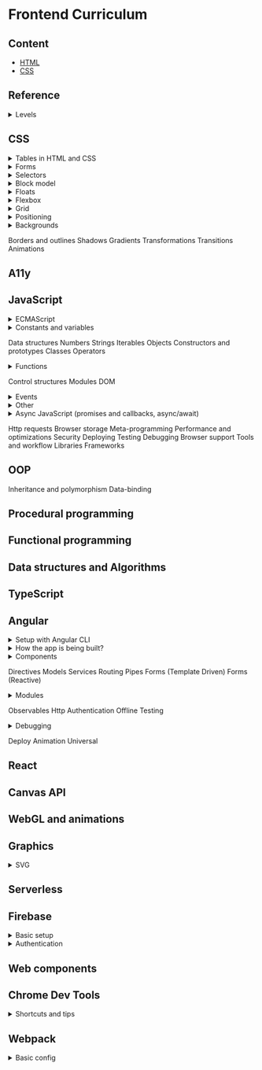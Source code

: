 # Frontend Curriculum

## Content
- [HTML](html.md)
- [CSS](css.md)

## Reference

<details>
<summary>Levels</summary>

- :seedling: - to learn
- :deciduous_tree: - common
- :blossom: - good

</details>

## CSS

<details>
<summary>Tables in HTML and CSS</summary>

- by default `<table>` shrinks to content

```HTML
<table>
  <!-- should be the first child -->
  <caption>Header</caption>
  <tr>
    <!-- colspan for horizontal expanding -->
    <!-- moves right cell, have to delete in html -->
    <td colspan="2">Name 1</td>
    <!-- rowspan for vertical expanding -->
    <!-- moves lower cell in it's own row to right -->
    <td rowspan="2">Value 1</td>
    <td>Count 1</td>
  </tr>
  <tr>
    <td>Name 1</td>
    <td>Value 1</td>
    <td>Count 1</td>
  </tr>
</table>
```

```CSS
table {
  /* to avoid double border*/
  border-collapse: collapse;
  /* when border-collapse != collapse */
  /* between table and cells */
  border-spacing: 10px 1rem;
}

caption {
  caption-side: top;
  caption-side: bottom;
}

tr {
  /* for <tr> we can add only background properties, has almost no self styling */
  background-color: #ffffff;
}

td {
  /* aligns text inside the cell vertically */
  vertical-align: middle;
}
```

```CSS
/* css tables, don't know when could be useful */
.table {
  display: table;
  display: inline-table;
}

.tr {
  display: table-row;
}

.td {
  display: table-cell;
}

.caption {
  display: table-caption;
}

.thead {
  display: table-header-group;
}

.tbody {
  display: table-row-group;
}

.tfoot {
  display: table-footer-group;
}

/* like a <col> tag - empty, used for styling a column one - 1st, two - second ... */
.col {
  display: table-column;
}

/* like a <colgroup> and child <col> tags, empty, styles for every child column */
.colgroup {
  display: table-column-group;
}
```

</details>

<details>
<summary>Forms</summary>

- `autofocus` only one attribute for the whole page
- `pattern` regexp, if incorrect - validation error
- `readonly` can't change but can select and copy, <b>posts to the server</b>
- `disabled` can't change, focus, select or copy, <b>doesn't post to the server</b>

```HTML
<!-- name will also get posted to server -->
<button type="submit" name="some-name"></button>

<!-- rows - strings -->
<!-- cols - symbols -->
<textarea rows="10" cols="100"></textarea>

<!-- good for support needs -->
<input type="hidden">

<!-- for working with files enctype required -->
<form enctype="multipart/form-data">
  <!-- name is required -->
  <input type="file" name="avatar">
</form>

<!-- image input = submit + sends the click coordinates on the image -->
<input type="image" src="#" alt="Some description">

<!-- dates inputs -->
<!-- if browser doesn't support, shows text field -->
<input type="date"> <!-- with locale -->
<input type="time"> <!-- with locale -->
<input type="datetime"> <!-- with time zone -->
<input type="datetime-local"> <!-- w/o time zone -->
<input type="week"> <!-- N of week, year -->
<input type="month"> <!-- month + year -->

<!-- number input -->
<!-- doesn't have min/maxlength -->
<!-- step is applied by clicking arrows, out of step - validation error -->
<!-- number keyboard on mobile -->
<input type="number" min="0" max="100" step="10">

<!-- search almost like text, in some browsers has a cross -->
<input type="search">

<!-- still has no multiple handles -->
<input type="range" min="0" max="100" step="10">

<!-- good with patterns -->
<!-- tel keyboard on mobile -->
<input type="tel">

<!-- validation for correct urls, emails -->
<!-- proper keyboard on mobile -->
<input type="email">
<input type="url">

<!-- opens special pallette with colors -->
<!-- if browser doesn't support = text field -->
<input type="color">

<!-- allow/block browser autocomplete option -->
<input autocomplete="on">
<input autocomplete="off">

<!-- data lists with inputs (like select on type) -->
<!-- connected viw list of input and id of datalist -->
<!-- if inputs type != text, shows only correct items -->
<input type="text" list="browsers" name="browsers">
<datalist id="browsers">
  <option>Google Chrome</option>
  <option>Mozilla Firefox</option>
  <option>Edge</option>
  <option>Opera</option>
</datalist>

<!-- value accessible from js vie element.value -->
<output name="some-name">{default}</output>

<!-- disabled for all the fields inside -->
<fieldset disabled>
  <!-- first child -->
  <legend>Title</legend>
</fieldset>

<!-- multiple - ctrl/cmd to choose with -->
<!-- multiple + size to change height -->
<select multiple size="10">
  <!-- selected to choose value, could be several -->
  <!-- value ? value : text content goes to server -->
  <option selected>Option 1</option>
  <option selected value="option2">Option 2</option>
  <option>Option 3</option>
  <!-- could have group children -->
  <!-- could be used with multiple select -->
  <optgroup label="Group 1">
    <option selected>Option in a group 1</option>
    <option>Option in a group 2</option>
  </optgroup>
</select>
```

</details>

<details>
<summary>Selectors</summary>

```CSS
/* pseudo classes */

/* :not can use */
.element:not(:last-child) {}
.element:not(p):not(#id) {}
.element:not([attribute]) {}
.element:not(.class) {}
/* :not cannot use */
.element:not(:not()) {}
.element:not(.class-one.class-two) {}
.element:not(::after) {}
.element:not(a span + span ~ span) {} /* any combined selector */

/* from last */
.element:nth-last-child {}
/* if the 2nd element is ul, choses, otherwise no */
ul:nth-child(2) {}

/* with type in mind */
.element:first-of-type {}
.element:last-of-type {}
/* 2nd of type */
.element:nth-of-type(2) {}
.element:nth-last-of-type(2) {}

/* no element or text inside */
.element:empty {}

/* only one child */
.element:only-child {}

/* only one p inside a parent */
p:only-of-type {}
```

```HTML
<body>
  <div></div> <!-- ul:first-child = nothing-->
  <ul></ul> <!-- ul:first-of-type ul:nth-child(2) -->
  <ul></ul> <!-- ul:last-of-type ul:nth-of-type(2) -->
</body>
```

```CSS
/* pseudo elements */
.element::first-line {}
.element::first-letter {}

/* mostly used */
.element::before {}
.element::after {}
```

```CSS
/* attribute selectors */
/* exact */
[type="text"] {}
/* starts with 'bar' */
[foo^="bar"] {}
/* ends with 'bar' (good for docs .jpg) */
[foo$="bar"] {}
/* contains 'bar' */
[foo*="bar"] {}
/* 'bar' is a separate word */
[foo~="bar"]
/* prefix 'bar', the value has to be either alone or followed by '-' */
[foo|="bar"]
```

```CSS
/* state selectors */
.element:enabled {}
.element:disabled {}
.element:read-write {}
.element:read-only {}
.element:required {}
.element:optional {}
.element:checked {}
.element:valid {}
.element:invalid {}
.element:in-range {}
.element:out-of-range {}
```

</details>

<details>
<summary>Block model</summary>

- block (full width, new line width/height, paddings, margins)
  - vertical margins collapse to the more value (parent 40px, child 60px = 60px after collapse)
  - vertical margins drop out of parent if parent doesn't have paddings or borders and it's margin is < child's margin
  - horizontal margins do not collapse
- phrasing (width = content, only horizontal paddings, margins)
- input's width by default = `[size]` attribute, doesn't grow into full parent's width
- `display: none;` removes element + makes una11y
- `visibility: hidden;` hides the element, but the place is still there, makes una11y

</details>

<details>
<summary>Floats</summary>

- basically used to float elements with text
- `float: left/right/none;`
- adds sizes to phrasing elements too
- shrinks to content
- drops out of flow (partially)
  - block elements after float stop reacting oon float, go up like with `position: absolute;`
  - inline elements float around the empty side of float element
  - if all blocks are floats, parent shrinks to 0 height
- floats see each other, drop to the next line, but sometimes 'chains' and positions below one of the random floats (awkward behavior)
- `clear: left/right/both/none;` forbids floating, if after float - sees it (clearfix pattern)

</details>

<details>
<summary>Flexbox</summary>

```CSS
.element {
  /* positive int */
  /* free space according to coefficient */
  /* flex-grow + min-width (no min-width = elem could drop out of parent if other elem-s have flex-shrink: 0) */
  flex-grow: 0;
  /* positive int number */
  /* free shrink according to coefficient */
  /* not to shrink = 0 */
  /* only content shrinks (not paddings or borders) */
  /* flex-shrink + multiline flex (only 1 element > container width) */
  flex-shrink: 1;
  /* combined property, has problems in some browsers */
  /* flex-grow flex-shrink flex-basis */
  /* 0 1 auto */
  flex: initial;
  /* 1 1 auto */
  flex: auto;
  /* 0 0 auto */
  flex: none;
  /* 1 0 0% */
  flex: 1 0;
  /* 1 1 0% */
  flex: 1;
  /* min and max sizes apply after all the above (in the very end) */
}
```

</details>

<details>
<summary>Grid</summary>

- children become parent's grid elements
- elements position on the 2d grid between lines
- grids could be layered (default - order in HTML)
- `z-index` changes layering

```CSS
.parent-element {
  display: grid;
}

/* starts from 4 vertical and 3 horizontal lines */
/* if end is undefined, ends on next line */
.child-element {
  grid-column-start: 4;
  grid-row-start: 3;
}

.child-element {
  grid-column-start: 3;
  grid-column-end: 5;
  grid-row-start: 2;
  grid-row-end: 4;
  /* the same, but shorter */
  grid-column: 3 / 5;
  grid-row: 2 / 4;
  /* when used without 2nd param, will behave like -start properties */
  grid-column: 3;
  grid-row: 2;
}
```

</details>

<details>
<summary>Positioning</summary>

```CSS
.element {
  /* when extends browser's borders */
  position: absolute;
  /* by default coords = auto */
  /* no scroll */
  top: -5px;
  left: -5px;
  /* with scroll */
  bottom: -5px;
  right: -5px;
}
```

</details>

<details>
<summary>Backgrounds</summary>

- when multiple - 1st is upper

```CSS
.element {
  /* #fff(fff)(ff) rgb(a) hsl(a) */
  background-color: #ffffff;
  /* image layers on color */
  background-image: url('bg.jpg');
  /* repeat-x(y) no-repeat */
  /* round - repeated parts shrink or grow */
  /* space - adds space between */
  /* could be different by x or y */
  background-repeat: repeat;
  /* x y */
  /* left center right top bottom */
  /* 50% 50px +- */
  /* right 30px top 20px - from any block corner */
  background-position: 50% 100%;
  /* fixed - adds very simple effect */
  background-attachment: scroll;
  /* 100px, 100% 50% */
  /* contain - reserves proportions, max sizes with full fill possible, could not cover the whole container */
  /* cover - reserves proportions, min possible sizes to cover the whole container, */
  /* if block and img proportions are different, img cuts */
  background-size: auto auto;
  /* padding-box (-borders) */
  /* border-box (+padding+borders) */
  /* content-box (-padding-borders) */
  background-origin: padding-box;
  /* border-box doesn't cut */
  /* padding-box cuts till borders */
  /* content-box cuts with paddings */
  background-clip: border-box;
  /* complex property order */
  background: [bc] [bi] [br] [bp] [ba];
}
```

</details>

Borders and outlines
Shadows
Gradients
Transformations
Transitions
Animations

## A11y

## JavaScript

<details>
<summary>ECMAScript</summary>

Global changes:
- new strategy of spec updating
- problem concepts
  - hoisting
  - `var` rewriting
  - scope (var with no block-scope)
- new opportunities
  - `let`, `const` - hoisting, scope, rewriting solved
  - template strings
  - function default params
  - arrow functions
  - destructuring
- better objects

</details>

<details>
<summary>Constants and variables</summary>

```JavaScript
// constants - code agreements
// protected values, hardcoded (default configs, physical consts, coefficients)
// distinguished by it's appearance
// any constant declares as a const
// is immutable
const Earth = {
  RADIUS: 6.371,
  GRAVITATION: 6.67408
};
const DEFAULT_NAMES = ['Michael', 'Anna', 'Chris'];
const LIGHT_SPEED = 255792458;

// consts
// not any const = constant
// declares a variable with immutable link
const element = document.querySelector('p');
const arr = [1, 2, 3, 4];
```

</details>

Data structures
Numbers
Strings
Iterables
Objects
Constructors and prototypes
Classes
Operators

<details>
<summary>Functions</summary>

```JavaScript
// default params
// Earlier
var doSomething = function (caption, amount, isChecked) {
  if (typeof isChecked === 'undefined') {
    isChecked = false;
  }
};

// ES2015
const doSomething = (caption, amount, isChecked = false) => {
  // some code here
};
```

- doesn't have it's own scope (only lexical) - when global, `this === window`
- doesn't have `arguments` object
- can't rewrite `this` (`bind` and `call` won't work)
  - can't be used as a constructor, no `new` keyword
  - can't be method of an object or prototype

```JavaScript
// arrow functions
// only 1 param?
const doSomething = param => console.log(param);

// only 1 line?
// = return left * right;
const doSomething = (left, right) => left * right;

// return object?
const getWizard = (name, level) => ({
  name,
  level
});
```

</details>

Control structures
Modules
DOM

<details>
<summary>Events</summary>

- difference between `change` and `input`
  - `change` works when `field.value` changed and the user finished to enter the value (moved the handle and released)
  - `input` works with every value change

</details>

<details>
<summary>Other</summary>

- cycle is more optimal than a recursion (call stack overflow), any recursion could be rewritten into a cycle

</details>

<details>
<summary>Async JavaScript (promises and callbacks, async/await)</summary>

  - <details>
    <summary>Sync data loading</summary>

    ```JavaScript
    const getResponse = (url) => {
      const xhr = new XMLHttpRequest();
      xhr.open('GET', url, false);
      xhr.send();
      // we can do it like that, because it's a sync request
      // return will happen after we get the response
      return xhr.response;
    };
    const data = getResponse('https://data.com/users');
    ```

    </details>
  
  - Async ES5 (callbacks)
  - Async ES6 (promises) 

</details>

Http requests
Browser storage
Meta-programming
Performance and optimizations
Security
Deploying
Testing
Debugging
Browser support
Tools and workflow
Libraries
Frameworks

## OOP

Inheritance and polymorphism
Data-binding

## Procedural programming

## Functional programming

## Data structures and Algorithms

## TypeScript

## Angular

<details>
<summary>Setup with Angular CLI</summary>

- install node + npm
- install angular CLI
- global style files could be added to `angular.json`
```bash
# create a project
ng new <project-name>

# run the app
ng serve

# create a component
ng g c <component-name or path + name>

# create a directive
ng g d <directive-name>
```

</details>

<details>
<summary>How the app is being built?</summary>

- don't import with .ts extensions, webpack adds it
```TypeScript
// main.ts
import { enableProdMode } from '@angular/core';
import { platformBrowserDynamic } from '@angular/platform-browser-dynamic';

import { AppModule } from './app/app.module';
import { environment } from './environments/environment';

if (environment.production) {
  enableProdMode();
}

platformBrowserDynamic().bootstrapModule(AppModule)
  .catch(err => console.error(err));
```
```TypeScript
// app/app.module.ts
import { NgModule } from '@angular/core';
import { AppComponent } from './app.component';

@NgModule({
  // should be known components when Angular analyses index.html
  bootstrap: [AppComponent]
})
export class AppModule {}
```
```TypeScript
// app/app.component.ts
import { Component } from '@angular/core';

@Component({
  selector: 'app-root',
  templateUrl: '...'
})
export class AppComponent {}
```
```HTML
<!-- index.html -->
<!doctype html>
<html>
<head></head>
<body>
  <app-root></app-root>
</html>
```

</details>

<details>
<summary>Components</summary>

- `declarations: [NameComponent]` add to module
- `<app-name></app-name>` or `<p appDir></p>` or `<p class="class"></p>` add to view
- data-binding - communication between business logic and view
- updates dynamically at runtime
- event-binding - reaction to events
- two-way binding - needs a FormsModule

```TypeScript
// app/app.module.ts
import { NgModule } from '@angular/core';
import { FormsModule } from '@angular/forms';

@NgModule({
  imports: [FormsModule]
})
export class AppModule {}
```

```TypeScript
// app/components/name/name.component.ts
import { Component } from '@angular/core';

@Component({
  // required, must be a unique string
  selector: 'app-name', // tag, mostly for components
  selector: '[appDir]', // attribute, mostly for directives
  selector: '.class', // can also use a class as a selector
  // required, only one of
  template: '<p>Some text</p>',
  templateUrl: './name.component.html',
  // optional, only one of
  styles: '',
  styleUrls: ['./name.component.css'] // scss / less also possible
})
export class NameComponent {
  title: string = 'Hello from name component!';
  name: string = 'Max';

  onButtonClick(evt: Event) {
    console.log(evt.target);
  }
}
```
```HTML
<!-- app/components/name/name.component.html -->

<!-- data-binding -->
<!-- no multiline expressions -->
<!-- resolved to a string -->
<!-- updated dynamically -->
<!-- string interpolation -->
<p>{{ title }}</p> <!-- Hello from name component! -->
<!-- property binding -->
<p [innerText]="title"></p>
<!-- DON'T! improper usage -->
<p [innerText]="{{ title }}"></p>

<!-- event-binding -->
<!-- $event - browser event of type Event -->
<button type="button" (click)="onButtonClick($event)">Click</button>

<!-- two-way binding -->
<!-- triggers input data and updates BL -->
<!-- when BL is updated programmatically, updates the input -->
<input type="text" [(ngModel)]="name">
<p>{{ name }}</p>
```

</details>

Directives
Models
Services
Routing
Pipes
Forms (Template Driven)
Forms (Reactive)

<details>
<summary>Modules</summary>

- bundles different pieces into one package
- custom modules mostly for big projects
- gives Angular info on which features to use
```TypeScript
// app/app.module.ts
import { NgModule } from '@angular/core';

@NgModule({
  // components, directives, pipes
  declarations: [],
  // modules
  imports: [],
  // root needed on start component
  bootstrap: [],
  // services, interceptors
  providers: []
})
export class AppModule {}
```

</details>

Observables
Http
Authentication
Offline
Testing

<details>
<summary>Debugging</summary>

- find an error in the console
- using sourcemaps and breakpoints in browser
  - `sources` => `webpack` => `.` => `src`
- using `debugger;`
- using chrome extension Augury (access from dev tools)

</details>

Deploy
Animation
Universal

## React

## Canvas API

## WebGL and animations

## Graphics

<details>
<summary>SVG</summary>

- optimization
  - use fewer nodes
  - fewer handlers
  - integer numbers
  - not too big grid
- sprites
  - HTML inline sprites `<svg style="display: none;"><symbol></symbol></svg>`
    - minus: doesn't cache in the browser
  - SVG sprite file (have to add a fallback)
    - for IE support use svg4everybody
  - CSS inline SVG sprite (`svg+xml`)
    - fallback base64, fallback images
    - can't change svg style properties
  - using SVG fragment ids and views
    - bugs in safari

</details>

## Serverless

## Firebase

<details>
<summary>Basic setup</summary>

- firebase.google.com
- console.firebase.com
- add project, default settings
- navigate to database => realtime database => create database
- choose start in test mode (when your auth functional is not ready yet)
- URL in the head is where to send a request
- to simulate errors change some rules to false (database => rules)

</details>

<details>
<summary>Authentication</summary>

- database => rules
- set the rule you need to `auth != null`
- authentication => set up sign-in method
- choose email/password => enable only top switch
- users tab - all the users
- find docs on Auth REST API

</details>

## Web components

## Chrome Dev Tools

<details>
<summary>Shortcuts and tips</summary>

- Shortcuts (menu => shortcuts)
  - `ctrl + F` search (by any word)
  - `ctrl + shift + F` search across all sources
  - `tab` `tab + shift` step forward / back when adding changes
  - `H` hide chosen element of the html (adds `visibility: hidden;`)
  - `F2` to be able to edit html
  - `+` in styles will create a selector for the element
  - `shift + click` on color will change it's output
- `document.body.contentEditable = true;`
- can change sizes in the block with metrics
- in the device emulation can pick pixel density
- settings => coverage lets to see all the rules, which are not applied to the page

</details>

## Webpack

<details>
<summary>Basic config</summary>

- install npm first
- for working with styles import css file into js file, where we use the styles, by default webpack's css loader adds `<link rel="stylesheet">`

```bash
# for webpack usage
$ npm i -DE webpack
$ npm i -DE webpack-cli

# optional, if dev server needed
$ npm i -DE webpack-dev-server
```

```JavaScript
// webpack.config.js
// for the proper path configs for different OS
const path = require('path');

module.exports = {
  // build mode
  mode: 'development',
  // application entry point
  entry: './src/main.js',
  // settings for the output file
  output: {
    filename: 'bundle.js',
    // __dirname is a root directory of out app
    path: path.join(__dirname, 'public')
  },
  devtool: 'source-maps',
  devServer: {
    // where to look for a build
    contentBase: path.join(__dirname, 'public'),
    // detects changes in js files and reloads a page
    watchContentBase: true
  },
  module: {
    rules: [{
      // what files to look for (.scss, .css here)
      test: /\.s?css/,
      // style-loader handles the importing of the files (injects css into DOM as link tag by default)
      // css-loader handles the css code (resolves the css file)
      // order matters (which loader to use)
      use: ['style-loader', 'css-loader']
    }]
  }
};
```

```JavaScript
// component.js
import "./src/style.css";
```

</details>